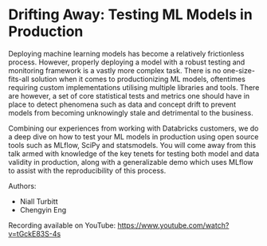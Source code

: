 # Drifting Away: Testing ML Models in Production

Deploying machine learning models has become a relatively frictionless process. However, properly deploying a model with a robust testing and monitoring framework is a vastly more complex task. There is no one-size-fits-all solution when it comes to productionizing ML models, oftentimes requiring custom implementations utilising multiple libraries and tools. There are however, a set of core statistical tests and metrics one should have in place to detect phenomena such as data and concept drift to prevent models from becoming unknowingly stale and detrimental to the business.

Combining our experiences from working with Databricks customers, we do a deep dive on how to test your ML models in production using open source tools such as MLflow, SciPy and statsmodels. You will come away from this talk armed with knowledge of the key tenets for testing both model and data validity in production, along with a generalizable demo which uses MLflow to assist with the reproducibility of this process.

Authors:
- Niall Turbitt
- Chengyin Eng

Recording available on YouTube: https://www.youtube.com/watch?v=tGckE83S-4s

